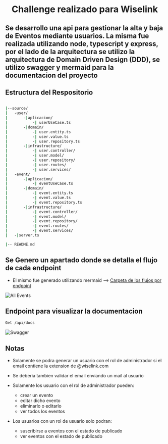 <h1 align="center">Challenge realizado para Wiselink</h1>

## Se desarrollo una api para gestionar la alta y baja de Eventos mediante usuarios. La misma fue realizada utilizando node, typescript y express, por el lado de la arquitectura se utilizo la arquitectura de Domain Driven Design (DDD), se utilizo swagger y mermaid para la documentacion del proyecto

## Estructura del Respositorio 
``` bash

|--source/
|   -user/
|       -|aplicacion/
|           -| userUseCase.ts
|       -|domain/
|           -| user.entity.ts
|           -| user.value.ts
|           -| user.repository.ts
|       -|infrastructure/
|           -| user.controller/
|           -| user.model/
|           -| user.repository/
|           -| user.routes/
|           -| user.services/
|   -event/
|       -|aplicacion/
|           -| eventUseCase.ts
|       -|domain/
|           -| event.entity.ts
|           -| event.value.ts
|           -| event.repository.ts
|       -|infrastructure/
|           -| event.controller/
|           -| event.model/
|           -| event.repository/
|           -| event.routes/
|           -| event.services/
|   -|server.ts

|-- README.md
```
## Se Genero un apartado donde se detalla el flujo de cada endpoint
- El mismo fue generado utilizando mermaid --> [Carpeta de los flujos por endpoint](./src/doc/flow) 

![All Events](https://res.cloudinary.com/dmg3cl9dc/image/upload/v1695588014/Screenshot_2023-09-24_at_17.40.01_ixnzhk.png) 

## Endpoint para visualizar la documentacion
``` bash
Get /api/docs
```

![Swagger](https://res.cloudinary.com/dmg3cl9dc/image/upload/v1695587974/Screenshot_2023-09-24_at_17.38.52_tfkmhf.png) 

<h2>Notas</h2>

- Solamente se podra generar un usuario con el rol de administrador si el email contiene la extension de @wiselink.com

- Se deberia tambien validar el email enviando un mail al usuario 

- Solamente los usuario con el rol de administrador pueden:
    - crear un evento
    - editar dicho evento
    - eliminarlo o editarlo
    - ver todos los eventos

- Los usuarios con un rol de usuario solo podran:
    - suscribirse a eventos con el estado de publicado
    - ver eventos con el estado de publicado

